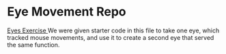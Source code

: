 # Eye Movement Repo
<a href="https://jackieshreves.github.io/Eye-Exercise/"> Eyes Exercise </a>
We were given starter code in this file to take one eye, which tracked mouse movements, and use it to create a second eye that served the same function.
